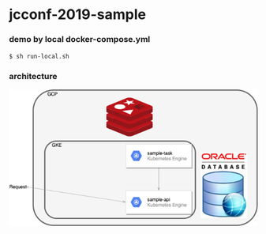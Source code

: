 # jcconf-2019-sample

### demo by local docker-compose.yml
```
$ sh run-local.sh
```

### architecture
![](https://github.com/Jian-Min-Huang/jcconf-2019-sample/blob/master/doc/JCConf%202019%20Chart.png?raw=true)